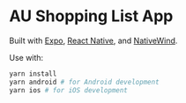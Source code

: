 # AU Shopping List App

Built with [Expo](https://expo.dev), [React Native](https://reactnative.dev), and [NativeWind](https://nativewind.dev).

Use with:

```bash
yarn install
yarn android # for Android development
yarn ios # for iOS development
```
